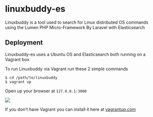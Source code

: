 # linuxbuddy-es
Linuxbuddy is a tool used to search for Linux distributed OS commands using the Lumen PHP Micro-Framework By Laravel with Elasticsearch
## Deployment
Linuxbuddy-es uses a Ubuntu OS and Elasticsearch both running on a Vagrant box

To run Linuxbuddy via Vagrant run these 2 simple commands

    $ cd /path/to/linuxbuddy
    $ vagrant up

Open up your browser at <code>127.0.0.1:3000</code>

<img src="https://raw.githubusercontent.com/linuxbuddy/linuxbuddy-es/master/public/Linuxbuddy.png" />

If you don't have Vagrant you can install it here at <a href="http://www.vagrantup.com">vagrantup.com</a>

